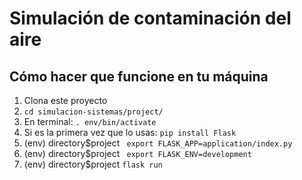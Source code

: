 # Simulación de contaminación del aire

## Cómo hacer que funcione en tu máquina

1. Clona este proyecto
2. `cd simulacion-sistemas/project/`
3. En terminal: `. env/bin/activate`
4. Si es la primera vez que lo usas: ```pip install Flask ```
5. (env) directory$project ``` export FLASK_APP=application/index.py```
6. (env) directory$project ``` export FLASK_ENV=development```
7. (env) directory$project ``` flask run ```